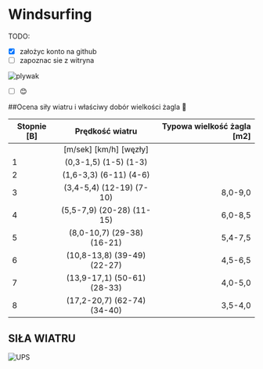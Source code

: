 # Windsurfing

TODO:

- [x] założyc konto na github
- [ ] zapoznac sie z witryna

![plywak](https://prezentmarzen.com/blog/wp-content/uploads/2015/04/Karon-Beach-Hotel-Windsurfing.jpg)

- [ ] :blush:

##Ocena siły wiatru i właściwy dobór wielkości żagla  :raised_hands:

|Stopnie [B]|Prędkość wiatru|Typowa wielkość żagla [m2]|
|----------|:-------------:|------:|
||[m/sek] [km/h]  [węzły]| |[Deskipowyżej 140l]  [Deski 115-130l]  [Deski 95-115l]  [Deski poniżej 95l]|
| 1 |(0,3-1,5) (1-5) (1-3)|   |       |
| 2 |(1,6-3,3) (6-11) (4-6)|  |       |
| 3 |(3,4-5,4) (12-19) (7-10)| 8,0-9,0|
| 4 |(5,5-7,9) (20-28) (11-15)|6,0-8,5|
| 5 |(8,0-10,7) (29-38) (16-21) |5,4-7,5 |
| 6 |(10,8-13,8) (39-49) (22-27)|4,5-6,5 |
| 7 |(13,9-17,1) (50-61) (28-33)   |4,0-5,0|
| 8 |(17,2-20,7) (62-74) (34-40)  |3,5-4,0 |





## SIŁA WIATRU

![UPS](https://media.giphy.com/media/cAYRqOgjncVqw/giphy.gif)
